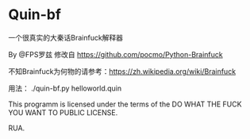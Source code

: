 # Quin-bf
一个很真实的大秦话Brainfuck解释器

By @FPS罗兹 修改自 https://github.com/pocmo/Python-Brainfuck

不知Brainfuck为何物的请参考：https://zh.wikipedia.org/wiki/Brainfuck

用法：
./quin-bf.py helloworld.quin

This programm is licensed under the terms of the
DO WHAT THE FUCK YOU WANT TO PUBLIC LICENSE.

RUA.